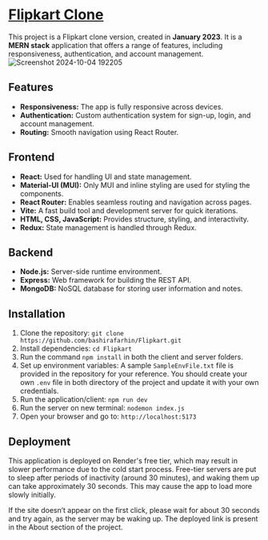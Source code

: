 # [Flipkart Clone](https://flipkart2023.onrender.com)

This project is a Flipkart clone version, created in **January 2023**. It is a **MERN stack** application that offers a range of features, including responsiveness, authentication, and account management.
![Screenshot 2024-10-04 192205](https://github.com/user-attachments/assets/82fae95d-7622-4573-8d87-e3d5e508cdb6)

## Features

- **Responsiveness:** The app is fully responsive across devices.
- **Authentication:** Custom authentication system for sign-up, login, and account management.
- **Routing:** Smooth navigation using React Router.

## Frontend

- **React:** Used for handling UI and state management.
- **Material-UI (MUI):** Only MUI and inline styling are used for styling the components.
- **React Router:** Enables seamless routing and navigation across pages.
- **Vite:** A fast build tool and development server for quick iterations.
- **HTML, CSS, JavaScript:** Provides structure, styling, and interactivity.
- **Redux:** State management is handled through Redux.

## Backend
- **Node.js:** Server-side runtime environment.
- **Express:** Web framework for building the REST API.
- **MongoDB:** NoSQL database for storing user information and notes.

## Installation

1. Clone the repository:
   `git clone https://github.com/bashirafarhin/Flipkart.git`
2. Install dependencies:
   `cd Flipkart`
3. Run the command `npm install` in both the client and server folders.
4. Set up environment variables:
   A sample `SampleEnvFile.txt` file is provided in the repository for your reference. You should create your own `.env` file in both directory of the project and update it with your own credentials.
5. Run the application/client:
   `npm run dev`
6. Run the server on new terminal:
   `nodemon index.js`
7. Open your browser and go to:
   `http://localhost:5173`
   
## Deployment
This application is deployed on Render's free tier, which may result in slower performance due to the cold start process. Free-tier servers are put to sleep after periods of inactivity (around 30 minutes), and waking them up can take approximately 30 seconds. This may cause the app to load more slowly initially.

If the site doesn’t appear on the first click, please wait for about 30 seconds and try again, as the server may be waking up.
The deployed link is present in the About section of the project.


